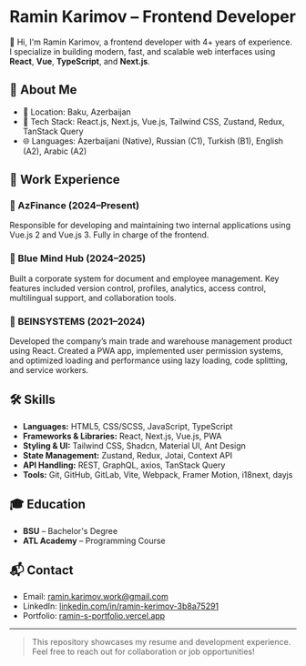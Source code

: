 # Ramin Karimov – Frontend Developer

👋 Hi, I'm Ramin Karimov, a frontend developer with 4+ years of experience. I specialize in building modern, fast, and scalable web interfaces using **React**, **Vue**, **TypeScript**, and **Next.js**.

## 📍 About Me
- 📌 Location: Baku, Azerbaijan  
- 🧠 Tech Stack: React.js, Next.js, Vue.js, Tailwind CSS, Zustand, Redux, TanStack Query  
- 🌐 Languages: Azerbaijani (Native), Russian (C1), Turkish (B1), English (A2), Arabic (A2)

## 💼 Work Experience

### 🔹 AzFinance (2024–Present)
Responsible for developing and maintaining two internal applications using Vue.js 2 and Vue.js 3. Fully in charge of the frontend.

### 🔹 Blue Mind Hub (2024–2025)
Built a corporate system for document and employee management. Key features included version control, profiles, analytics, access control, multilingual support, and collaboration tools.

### 🔹 BEINSYSTEMS (2021–2024)
Developed the company’s main trade and warehouse management product using React. Created a PWA app, implemented user permission systems, and optimized loading and performance using lazy loading, code splitting, and service workers.

## 🛠 Skills

- **Languages:** HTML5, CSS/SCSS, JavaScript, TypeScript  
- **Frameworks & Libraries:** React, Next.js, Vue.js, PWA  
- **Styling & UI:** Tailwind CSS, Shadcn, Material UI, Ant Design  
- **State Management:** Zustand, Redux, Jotai, Context API  
- **API Handling:** REST, GraphQL, axios, TanStack Query  
- **Tools:** Git, GitHub, GitLab, Vite, Webpack, Framer Motion, i18next, dayjs

## 🎓 Education

- **BSU** – Bachelor's Degree  
- **ATL Academy** – Programming Course  

## 📬 Contact

- Email: [ramin.karimov.work@gmail.com](mailto:ramin.karimov.work@gmail.com)  
- LinkedIn: [linkedin.com/in/ramin-kerimov-3b8a75291](https://www.linkedin.com/in/ramin-kerimov-3b8a75291/)  
- Portfolio: [ramin-s-portfolio.vercel.app](https://ramin-s-portfolio.vercel.app/)

---

> This repository showcases my resume and development experience. Feel free to reach out for collaboration or job opportunities!
